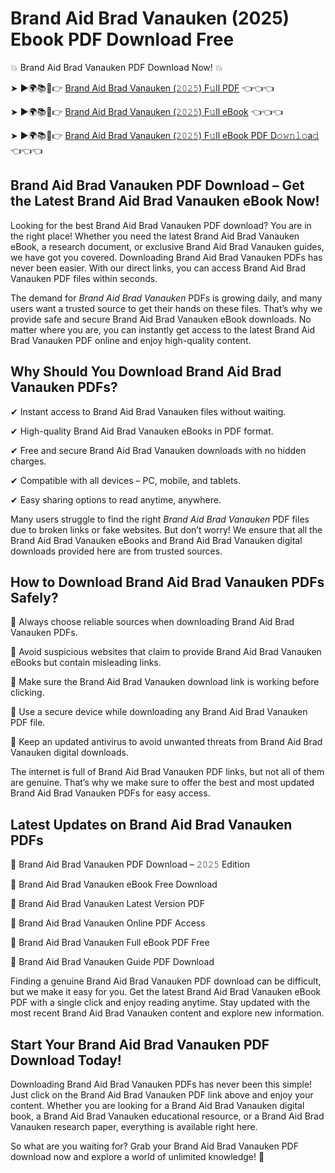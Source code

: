 # Brand Aid Brad Vanauken (2025) Ebook PDF Download Free

💥 Brand Aid Brad Vanauken PDF Download Now! 💥

➤ ►🌍📚📱👉 [Brand Aid Brad Vanauken (𝟸𝟶𝟸𝟻) F𝚞ll PDF](https://getpdf.xyz/brand-aid-brad-vanauken) 👈👈👈


➤ ►🌍📚📱👉 [Brand Aid Brad Vanauken (𝟸𝟶𝟸𝟻) F𝚞ll eBook](https://getpdf.xyz/brand-aid-brad-vanauken) 👈👈👈


➤ ►🌍📚📱👉 [Brand Aid Brad Vanauken (𝟸𝟶𝟸𝟻) F𝚞ll eBook PDF D𝚘𝚠𝚗𝚕𝚘a𝚍](https://getpdf.xyz/brand-aid-brad-vanauken) 👈👈👈


## Brand Aid Brad Vanauken PDF Download – Get the Latest Brand Aid Brad Vanauken eBook Now!

Looking for the best Brand Aid Brad Vanauken PDF download? You are in the right place! Whether you need the latest Brand Aid Brad Vanauken eBook, a research document, or exclusive Brand Aid Brad Vanauken guides, we have got you covered. Downloading Brand Aid Brad Vanauken PDFs has never been easier. With our direct links, you can access Brand Aid Brad Vanauken PDF files within seconds.

The demand for *Brand Aid Brad Vanauken* PDFs is growing daily, and many users want a trusted source to get their hands on these files. That’s why we provide safe and secure Brand Aid Brad Vanauken eBook downloads. No matter where you are, you can instantly get access to the latest Brand Aid Brad Vanauken PDF online and enjoy high-quality content.

## Why Should You Download Brand Aid Brad Vanauken PDFs?

✔ Instant access to Brand Aid Brad Vanauken files without waiting.

✔ High-quality Brand Aid Brad Vanauken eBooks in PDF format.

✔ Free and secure Brand Aid Brad Vanauken downloads with no hidden charges.

✔ Compatible with all devices – PC, mobile, and tablets.

✔ Easy sharing options to read anytime, anywhere.

Many users struggle to find the right *Brand Aid Brad Vanauken* PDF files due to broken links or fake websites. But don’t worry! We ensure that all the Brand Aid Brad Vanauken eBooks and Brand Aid Brad Vanauken digital downloads provided here are from trusted sources.

## How to Download Brand Aid Brad Vanauken PDFs Safely?

📌 Always choose reliable sources when downloading Brand Aid Brad Vanauken PDFs.

📌 Avoid suspicious websites that claim to provide Brand Aid Brad Vanauken eBooks but contain misleading links.

📌 Make sure the Brand Aid Brad Vanauken download link is working before clicking.

📌 Use a secure device while downloading any Brand Aid Brad Vanauken PDF file.

📌 Keep an updated antivirus to avoid unwanted threats from Brand Aid Brad Vanauken digital downloads.

The internet is full of Brand Aid Brad Vanauken PDF links, but not all of them are genuine. That’s why we make sure to offer the best and most updated Brand Aid Brad Vanauken PDFs for easy access.

## Latest Updates on Brand Aid Brad Vanauken PDFs

🔹 Brand Aid Brad Vanauken PDF Download – 𝟸𝟶𝟸𝟻 Edition

🔹 Brand Aid Brad Vanauken eBook Free Download

🔹 Brand Aid Brad Vanauken Latest Version PDF

🔹 Brand Aid Brad Vanauken Online PDF Access

🔹 Brand Aid Brad Vanauken Full eBook PDF Free

🔹 Brand Aid Brad Vanauken Guide PDF Download

Finding a genuine Brand Aid Brad Vanauken PDF download can be difficult, but we make it easy for you. Get the latest Brand Aid Brad Vanauken eBook PDF with a single click and enjoy reading anytime. Stay updated with the most recent Brand Aid Brad Vanauken content and explore new information.

## Start Your Brand Aid Brad Vanauken PDF Download Today!

Downloading Brand Aid Brad Vanauken PDFs has never been this simple! Just click on the Brand Aid Brad Vanauken PDF link above and enjoy your content. Whether you are looking for a Brand Aid Brad Vanauken digital book, a Brand Aid Brad Vanauken educational resource, or a Brand Aid Brad Vanauken research paper, everything is available right here.

So what are you waiting for? Grab your Brand Aid Brad Vanauken PDF download now and explore a world of unlimited knowledge! 🚀